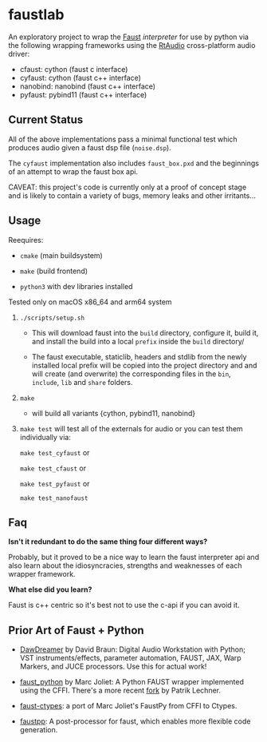 # faustlab

An exploratory project to wrap the [Faust](https://github.com/grame-cncm/faust) *interpreter* for use by python via the following wrapping frameworks using the [RtAudio](https://github.com/thestk/rtaudio) cross-platform audio driver:

- cfaust:   cython      (faust c   interface)
- cyfaust:  cython      (faust c++ interface)
- nanobind: nanobind    (faust c++ interface)
- pyfaust:  pybind11    (faust c++ interface)

## Current Status

All of the above implementations pass a minimal functional test which produces audio given a faust dsp file (`noise.dsp`).

The `cyfaust` implementation also includes `faust_box.pxd` and the beginnings of an attempt to wrap the faust box api.

CAVEAT: this project's code is currently only at a proof of concept stage and is likely to contain a variety of bugs, memory leaks and other irritants...

## Usage

Reequires:

- `cmake` (main buildsystem)

- `make` (build frontend)

- `python3` with dev libraries installed

Tested only on macOS x86_64 and arm64 system

1. `./scripts/setup.sh`

    - This will download faust into the `build` directory, configure it, build it, and install the build into a local `prefix` inside the `build` directory/

    - The faust executable, staticlib, headers and stdlib from the newly installed local prefix will be copied into the project directory and and will create (and overwrite) the corresponding files in the `bin`, `include`, `lib` and `share` folders.

2. `make`
    
    - will build all variants {cython, pybind11, nanobind}

3. `make test` will test all of the externals for audio or you can test them individually via:

    `make test_cyfaust` or
    
    `make test_cfaust` or

    `make test_pyfaust` or

    `make test_nanofaust`

## Faq

**Isn't it redundant to do the same thing four different ways?**

Probably, but it proved to be a nice way to learn the faust interpreter api and also learn about the idiosyncracies, strengths and weaknesses of each wrapper framework.

**What else did you learn?**

Faust is c++ centric so it's best not to use the c-api if you can avoid it.


## Prior Art of Faust + Python

- [DawDreamer](https://github.com/DBraun/DawDreamer) by David Braun: Digital Audio Workstation with Python; VST instruments/effects, parameter automation, FAUST, JAX, Warp Markers, and JUCE processors. Use this for actual work!

- [faust_python](https://github.com/marcecj/faust_python) by Marc Joliet: A Python FAUST wrapper implemented using the CFFI. There's a more recent [fork](https://github.com/hrtlacek/faust_python]) by Patrik Lechner.

- [faust-ctypes](https://gitlab.com/adud2/faust-ctypes): a port of Marc Joliet's FaustPy from CFFI to Ctypes.

- [faustpp](https://github.com/jpcima/faustpp): A post-processor for faust, which enables more flexible code generation.

